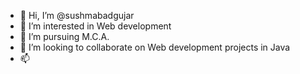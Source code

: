 - 👋 Hi, I’m @sushmabadgujar
- 👀 I’m interested in Web development
- 🌱 I’m pursuing M.C.A.
- 💞️ I’m looking to collaborate on Web development projects in Java
- 📫

<!---
sushmabadgujar/sushmabadgujar is a ✨ special ✨ repository because its `README.md` (this file) appears on your GitHub profile.
You can click the Preview link to take a look at your changes.
--->
